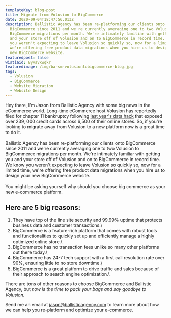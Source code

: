 ```yaml
---
templateKey: blog-post
title: Migrate from Volusion to BigCommerce
date: 2020-09-04T18:47:56.013Z
description: Ballistic Agency has been re-platforming our clients onto
  BigCommerce since 2011 and we're currently averaging one to two Volusion to
  BigCommerce migrations per month. We're intimately familiar with getting you
  and your store off of Volusion and on to BigCommerce in record time. We know
  you weren't expecting to leave Volusion so quickly so, now for a limited time,
  we're offering free product data migrations when you hire us to design your
  new BigCommerce website.
featuredpost: false
wistiaid: 8yvsvxwqkr
featuredimage: /img/ba-sm-volusiontobigcommerce-blog.jpg
tags:
  - Volusion
  - BigCommerce
  - Website Migration
  - Website Design
---
```

Hey there, I'm Jason from Ballistic Agency with some big news in the eCommerce world. Long-time eCommerce host Volusion has reportedly filed for chapter 11 bankruptcy following [last year's data hack](https://www.zdnet.com/article/card-data-from-the-volusion-web-skimmer-incident-surfaces-on-the-dark-web/) that exposed over 239, 000 credit cards across 6,500 of their online stores. So, if you're looking to migrate away from Volusion to a new platform now is a great time to do it.\
\
Ballistic Agency has been re-platforming our clients onto BigCommerce since 2011 and we're currently averaging one to two Volusion to BigCommerce migrations per month. We're intimately familiar with getting you and your store off of Volusion and on to BigCommerce in record time. We know you weren't expecting to leave Volusion so quickly so, now for a limited time, we're offering free product data migrations when you hire us to design your new BigCommerce website.\
\
You might be asking yourself why should you choose big commerce as your new e-commerce platform.

## Here are 5 big reasons:
1. They have top of the line site security and 99.99% uptime that protects business data and customer transactions.\
2. BigCommerce is a feature-rich platform that comes with robust tools and functionalities to quickly set up and efficiently manage a highly optimized online store.\
3. BigCommerce has no transaction fees unlike so many other platforms out there today.\
4. BigCommerce has 24-7 tech support with a first call resolution rate over 90%, ensuring little to no store downtime.\
5. BigCommerce is a great platform to drive traffic and sales because of their approach to search engine optimization.\

There are tons of other reasons to choose BigCommerce and Ballistic Agency, but *now is the time to pack your bags and say goodbye to Volusion.*

Send me an email at [jason@ballisticagency.com](mailto:jason@ballisticagency.com) to learn more about how we can help you re-platform and optimize your e-commerce.